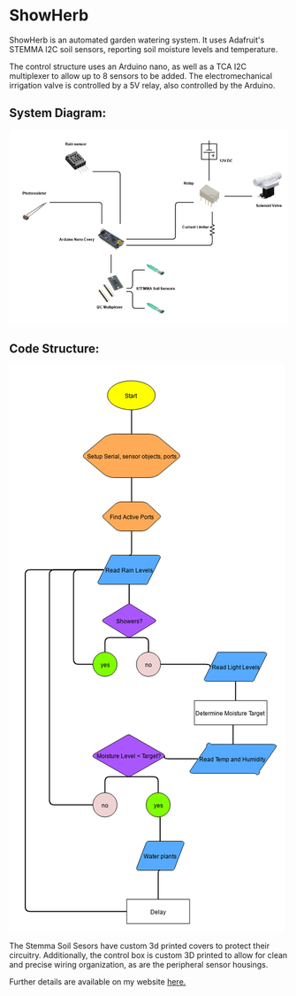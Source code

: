 # ShowHerb 

ShowHerb is an automated garden watering system. It uses Adafruit's STEMMA I2C soil sensors, reporting soil moisture levels and temperature. 

The control structure uses an Arduino nano, as well as a TCA I2C multiplexer to allow up to 8 sensors to be added. The electromechanical irrigation valve is controlled by a 5V relay, also controlled by the Arduino.

## System Diagram: 

![](media/systemDiagrams/SystemDiagram-V7.png)


## Code Structure: 

![](media/flowsheets/FlowSheet-v1.png)

The Stemma Soil Sesors have custom 3d printed covers to protect their circuitry. Additionally, the control box is custom 3D printed to allow for clean and precise wiring organization, as are the peripheral sensor housings.

Further details are available on my website [here.](https://www.markhofmeister.com/showherb)

